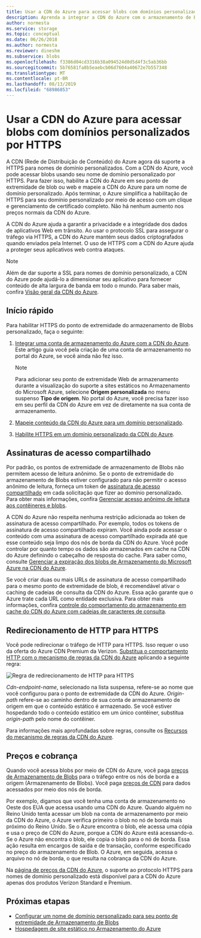```yaml
---
title: Usar a CDN do Azure para acessar blobs com domínios personalizados por HTTPS
description: Aprenda a integrar a CDN do Azure com o armazenamento de Blobs para acessar blobs com domínios personalizados por HTTPS
author: normesta
ms.service: storage
ms.topic: conceptual
ms.date: 06/26/2018
ms.author: normesta
ms.reviewer: dineshm
ms.subservice: blobs
ms.openlocfilehash: f3386d04cd3316b38a094524d0d5d4f3c5ab36bb
ms.sourcegitcommit: 5b76581fa8b5eaebcb06d7604a40672e7b557348
ms.translationtype: MT
ms.contentlocale: pt-BR
ms.lasthandoff: 08/13/2019
ms.locfileid: "68986853"
---
```

# <a name="use-azure-cdn-to-access-blobs-with-custom-domains-over-https"></a>Usar a CDN do Azure para acessar blobs com domínios personalizados por HTTPS

A CDN (Rede de Distribuição de Conteúdo) do Azure agora dá suporte a HTTPS para nomes de domínio personalizados. Com a CDN do Azure, você pode acessar blobs usando seu nome de domínio personalizado por HTTPS. Para fazer isso, habilite a CDN do Azure em seu ponto de extremidade de blob ou web e mapeie a CDN do Azure para um nome de domínio personalizado. Após terminar, o Azure simplifica a habilitação de HTTPS para seu domínio personalizado por meio de acesso com um clique e gerenciamento de certificado completo. Não há nenhum aumento nos preços normais da CDN do Azure.

A CDN do Azure ajuda a garantir a privacidade e a integridade dos dados de aplicativos Web em trânsito. Ao usar o protocolo SSL para assegurar o tráfego via HTTPS, a CDN do Azure mantém seus dados criptografados quando enviados pela Internet. O uso de HTTPS com a CDN do Azure ajuda a proteger seus aplicativos web contra ataques.

> [!NOTE]  
> Além de dar suporte a SSL para nomes de domínio personalizado, a CDN do Azure pode ajudá-lo a dimensionar seu aplicativo para fornecer conteúdo de alta largura de banda em todo o mundo. Para saber mais, confira [Visão geral da CDN do Azure](../../cdn/cdn-overview.md).

## <a name="quickstart"></a>Início rápido

Para habilitar HTTPS do ponto de extremidade do armazenamento de Blobs personalizado, faça o seguinte:

1.  [Integrar uma conta de armazenamento do Azure com a CDN do Azure](../../cdn/cdn-create-a-storage-account-with-cdn.md).  
    Este artigo guia você pela criação de uma conta de armazenamento no portal do Azure, se você ainda não fez isso.

    > [!NOTE]  
    > Para adicionar seu ponto de extremidade Web de armazenamento durante a visualização do suporte a sites estáticos no Armazenamento do Microsoft Azure, selecione **Origem personalizada** no menu suspenso **Tipo de origem**. No portal do Azure, você precisa fazer isso em seu perfil da CDN do Azure em vez de diretamente na sua conta de armazenamento.

2.  [Mapeie conteúdo da CDN do Azure para um domínio personalizado](../../cdn/cdn-map-content-to-custom-domain.md).

3.  [Habilite HTTPS em um domínio personalizado da CDN do Azure](../../cdn/cdn-custom-ssl.md).

## <a name="shared-access-signatures"></a>Assinaturas de acesso compartilhado

Por padrão, os pontos de extremidade de armazenamento de Blobs não permitem acesso de leitura anônimo. Se o ponto de extremidade do armazenamento de Blobs estiver configurado para não permitir o acesso anônimo de leitura, forneça um token de [assinatura de acesso compartilhado](../common/storage-sas-overview.md?toc=%2fazure%2fstorage%2fblobs%2ftoc.json) em cada solicitação que fizer ao domínio personalizado. Para obter mais informações, confira [Gerenciar acesso anônimo de leitura aos contêineres e blobs](storage-manage-access-to-resources.md).

A CDN do Azure não respeita nenhuma restrição adicionada ao token de assinatura de acesso compartilhado. Por exemplo, todos os tokens de assinatura de acesso compartilhado expiram. Você ainda pode acessar o conteúdo com uma assinatura de acesso compartilhado expirada até que esse conteúdo seja limpo dos nós de borda da CDN do Azure. Você pode controlar por quanto tempo os dados são armazenados em cache na CDN do Azure definindo o cabeçalho de resposta do cache. Para saber como, consulte [Gerenciar a expiração dos blobs de Armazenamento do Microsoft Azure na CDN do Azure](../../cdn/cdn-manage-expiration-of-blob-content.md).

Se você criar duas ou mais URLs de assinatura de acesso compartilhado para o mesmo ponto de extremidade de blob, é recomendável ativar o caching de cadeias de consulta da CDN do Azure. Essa ação garante que o Azure trate cada URL como entidade exclusiva. Para obter mais informações, confira [controle do comportamento do armazenamento em cache do CDN do Azure com cadeias de caracteres de consulta](../../cdn/cdn-query-string.md).

## <a name="http-to-https-redirection"></a>Redirecionamento de HTTP para HTTPS

Você pode redirecionar o tráfego de HTTP para HTTPS. Isso requer o uso da oferta do Azure CDN Premium da Verizon. [Substitua o comportamento HTTP com o mecanismo de regras da CDN do Azure](../../cdn/cdn-rules-engine.md) aplicando a seguinte regra:

![Regra de redirecionamento de HTTP para HTTPS](./media/storage-https-custom-domain-cdn/redirect-to-https.png)

*Cdn-endpoint-name*, selecionado na lista suspensa, refere-se ao nome que você configurou para o ponto de extremidade da CDN do Azure. *Origin-path* refere-se ao caminho dentro de sua conta de armazenamento de origem em que o conteúdo estático é armazenado. Se você estiver hospedando todo o conteúdo estático em um único contêiner, substitua *origin-path* pelo nome do contêiner.

Para informações mais aprofundadas sobre regras, consulte os [Recursos do mecanismo de regras da CDN do Azure](../../cdn/cdn-rules-engine-reference-features.md).

## <a name="pricing-and-billing"></a>Preços e cobrança

Quando você acessa blobs por meio de CDN do Azure, você paga [preços de Armazenamento de Blobs](https://azure.microsoft.com/pricing/details/storage/blobs/) para o tráfego entre os nós de borda e a origem (Armazenamento de Blobs). Você paga [preços de CDN](https://azure.microsoft.com/pricing/details/cdn/) para dados acessados por meio dos nós de borda.

Por exemplo, digamos que você tenha uma conta de armazenamento no Oeste dos EUA que acessa usando uma CDN do Azure. Quando alguém no Reino Unido tenta acessar um blob na conta de armazenamento por meio da CDN do Azure, o Azure verifica primeiro o blob no nó de borda mais próximo do Reino Unido. Se o Azure encontra o blob, ele acessa uma cópia e usa o preço de CDN do Azure, porque a CDN do Azure está acessando-o. Se o Azure não encontra o blob, ele copia o blob para o nó de borda. Essa ação resulta em encargos de saída e de transação, conforme especificado no preço do armazenamento de Blob. O Azure, em seguida, acessa o arquivo no nó de borda, o que resulta na cobrança da CDN do Azure.

Na [página de preços da CDN do Azure](https://azure.microsoft.com/pricing/details/cdn/), o suporte ao protocolo HTTPS para nomes de domínio personalizado está disponível para a CDN do Azure apenas dos produtos Verizon Standard e Premium.

## <a name="next-steps"></a>Próximas etapas

* [Configurar um nome de domínio personalizado para seu ponto de extremidade de Armazenamento de Blobs](storage-custom-domain-name.md)
* [Hospedagem de site estático no Armazenamento do Azure](storage-blob-static-website.md)
